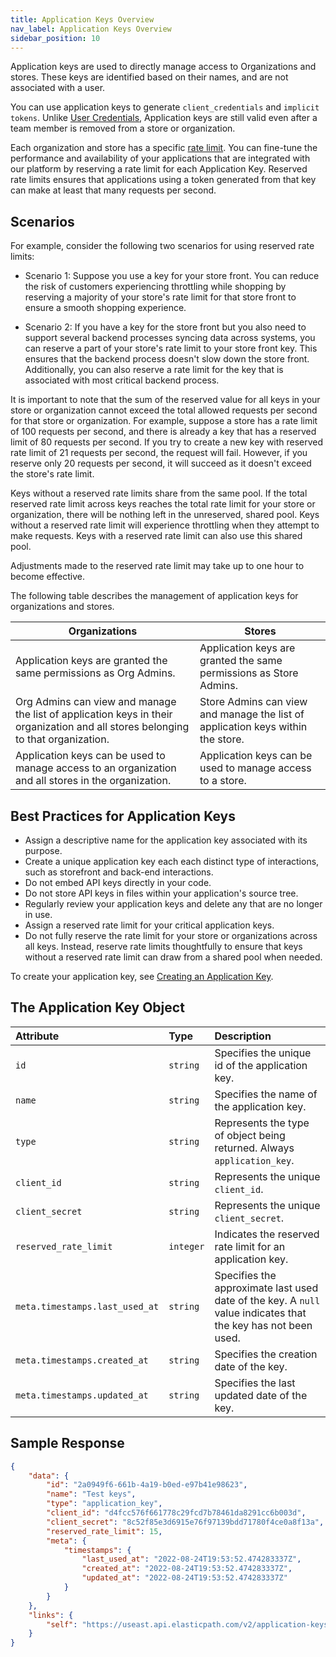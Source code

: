```yaml
---
title: Application Keys Overview
nav_label: Application Keys Overview
sidebar_position: 10
---
```


Application keys are used to directly manage access to Organizations and stores. These keys are identified based on their names, and are not associated with a user.

You can use application keys to generate `client_credentials` and `implicit tokens`. Unlike [User Credentials](/guides/Getting-Started/authentication/security#user-credentials), Application keys are still valid even after a team member is removed from a store or organization.

Each organization and store has a specific [rate limit](/guides/Getting-Started/api-overview/rate-limits). You can fine-tune the performance and availability of your applications that are integrated with our platform by reserving a rate limit for each Application Key. Reserved rate limits ensures that applications using a token generated from that key can make at least that many requests per second.

## Scenarios

For example, consider the following two scenarios for using reserved rate limits:

- Scenario 1: Suppose you use a key for your store front. You can reduce the risk of customers experiencing throttling while shopping by reserving a majority of your store's rate limit for that store front to ensure a smooth shopping experience.

- Scenario 2: If you have a key for the store front but you also need to support several backend processes syncing data across systems, you can reserve a part of your store's rate limit to your store front key. This ensures that the backend process doesn't slow down the store front. Additionally, you can also reserve a rate limit for the key that is associated with most critical backend process.

It is important to note that the sum of the reserved value for all keys in your store or organization cannot exceed the total allowed requests per second for that store or organization. For example, suppose a store has a rate limit of 100 requests per second, and there is already a key that has a reserved limit of 80 requests per second. If you try to create a new key with reserved rate limit of 21 requests per second, the request will fail. However, if you reserve only 20 requests per second, it will succeed as it doesn't exceed the store's rate limit.

Keys without a reserved rate limits share from the same pool. If the total reserved rate limit across keys reaches the total rate limit for your store or organization, there will be nothing left in the unreserved, shared pool. Keys without a reserved rate limit will experience throttling when they attempt to make requests. Keys with a reserved rate limit can also use this shared pool.

Adjustments made to the reserved rate limit may take up to one hour to become effective.

The following table describes the management of application keys for organizations and stores.

| Organizations | Stores | 
| --------------- | -------- | 
| Application keys are granted the same permissions as Org Admins. | Application keys are granted the same permissions as Store Admins. |
| Org Admins can view and manage the list of application keys in their organization and all stores belonging to that organization. | Store Admins can view and manage the list of application keys within the store. |
| Application keys can be used to manage access to an organization and all stores in the organization. | Application keys can be used to manage access to a store. |

## Best Practices for Application Keys

- Assign a descriptive name for the application key associated with its purpose.
- Create a unique application key each each distinct type of interactions, such as storefront and back-end interactions.
- Do not embed API keys directly in your code.
- Do not store API keys in files within your application's source tree.
- Regularly review your application keys and delete any that are no longer in use.
- Assign a reserved rate limit for your critical application keys.
- Do not fully reserve the rate limit for your store or organizations across all keys. Instead, reserve rate limits thoughtfully to ensure that keys without a reserved rate limit can draw from a shared pool when needed.

To create your application key, see [Creating an Application Key](/guides/Getting-Started/authentication/application-keys/application-keys-cm).

## The Application Key Object

| Attribute | Type | Description |
| :--- | :--- | :---- |
| `id` | `string` | Specifies the unique id of the application key. |
| `name` | `string` | Specifies the name of the application key. |
| `type` | `string` | Represents the type of object being returned. Always `application_key`. |
| `client_id` | `string` | Represents the unique  `client_id`. |
| `client_secret` | `string` | Represents the unique `client_secret`. |
| `reserved_rate_limit` | `integer` | Indicates the reserved rate limit for an application key.
| `meta.timestamps.last_used_at` | `string` | Specifies the approximate last used date of the key. A `null` value indicates that the key has not been used. |
| `meta.timestamps.created_at` | `string` | Specifies the creation date of the key. |
| `meta.timestamps.updated_at` | `string` | Specifies the last updated date of the key. |

## Sample Response

```json
{
    "data": {
        "id": "2a0949f6-661b-4a19-b0ed-e97b41e98623",
        "name": "Test keys",
        "type": "application_key",
        "client_id": "d4fcc576f661778c29fcd7b78461da8291cc6b003d",
        "client_secret": "8c52f85e3d6915e76f97139bdd71780f4ce0a8f13a",
        "reserved_rate_limit": 15,
        "meta": {
            "timestamps": {
                "last_used_at": "2022-08-24T19:53:52.474283337Z",
                "created_at": "2022-08-24T19:53:52.474283337Z",
                "updated_at": "2022-08-24T19:53:52.474283337Z"
            }
        }
    },
    "links": {
        "self": "https://useast.api.elasticpath.com/v2/application-keys/2a0949f6-661b-4a19-b0ed-e97b41e98623"
    }
}
```
